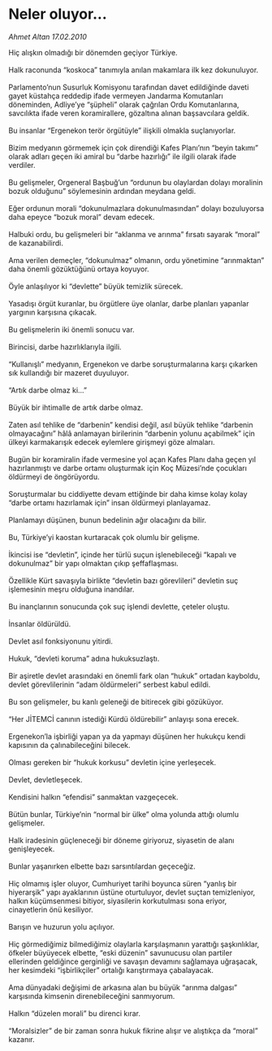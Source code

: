 # Neler oluyor...

*Ahmet Altan 17.02.2010*

<div class="taraf_structure_2col_1zq">
<div class="margen_n">



 <p>Hiç alışkın olmadığı bir dönemden geçiyor Türkiye. <br/><br/>Halk raconunda “koskoca” tanımıyla anılan makamlara ilk kez dokunuluyor. <br/><br/>Parlamento’nun Susurluk Komisyonu tarafından davet edildiğinde daveti gayet küstahça reddedip ifade vermeyen Jandarma Komutanları döneminden, Adliye’ye “şüpheli” olarak çağrılan Ordu Komutanlarına, savcılıkta ifade veren koramirallere, gözaltına alınan başsavcılara geldik. <br/><br/>Bu insanlar “Ergenekon terör örgütüyle” ilişkili olmakla suçlanıyorlar. <br/><br/>Bizim medyanın görmemek için çok direndiği Kafes Planı’nın “beyin takımı” olarak adları geçen iki amiral bu “darbe hazırlığı” ile ilgili olarak ifade verdiler. <br/><br/>Bu gelişmeler, Orgeneral Başbuğ’un “ordunun bu olaylardan dolayı moralinin bozuk olduğunu” söylemesinin ardından meydana geldi. <br/><br/>Eğer ordunun morali “dokunulmazlara dokunulmasından” dolayı bozuluyorsa daha epeyce “bozuk moral” devam edecek. <br/><br/>Halbuki ordu, bu gelişmeleri bir “aklanma ve arınma” fırsatı sayarak “moral” de kazanabilirdi. <br/><br/>Ama verilen demeçler, “dokunulmaz” olmanın, ordu yönetimine “arınmaktan” daha önemli gözüktüğünü ortaya koyuyor. <br/><br/>Öyle anlaşılıyor ki “devlette” büyük temizlik sürecek. <br/><br/>Yasadışı örgüt kuranlar, bu örgütlere üye olanlar, darbe planları yapanlar yargının karşısına çıkacak. <br/><br/>Bu gelişmelerin iki önemli sonucu var. <br/><br/>Birincisi, darbe hazırlıklarıyla ilgili. <br/><br/>“Kullanışlı” medyanın, Ergenekon ve darbe soruşturmalarına karşı çıkarken sık kullandığı bir mazeret duyuluyor. <br/><br/>“Artık darbe olmaz ki...” <br/><br/>Büyük bir ihtimalle de artık darbe olmaz. <br/><br/>Zaten asıl tehlike de “darbenin” kendisi değil, asıl büyük tehlike “darbenin olmayacağını” hâlâ anlamayan birilerinin “darbenin yolunu açabilmek” için ülkeyi karmakarışık edecek eylemlere girişmeyi göze almaları. <br/><br/>Bugün bir koramiralin ifade vermesine yol açan Kafes Planı daha geçen yıl hazırlanmıştı ve darbe ortamı oluşturmak için Koç Müzesi’nde çocukları öldürmeyi de öngörüyordu. <br/><br/>Soruşturmalar bu ciddiyette devam ettiğinde bir daha kimse kolay kolay “darbe ortamı hazırlamak için” insan öldürmeyi planlayamaz. <br/><br/>Planlamayı düşünen, bunun bedelinin ağır olacağını da bilir. <br/><br/>Bu, Türkiye’yi kaostan kurtaracak çok olumlu bir gelişme. <br/><br/>İkincisi ise “devletin”, içinde her türlü suçun işlenebileceği “kapalı ve dokunulmaz” bir yapı olmaktan çıkıp şeffaflaşması. <br/><br/>Özellikle Kürt savaşıyla birlikte “devletin bazı görevlileri” devletin suç işlemesinin meşru olduğuna inandılar. <br/><br/>Bu inançlarının sonucunda çok suç işlendi devlette, çeteler oluştu. <br/><br/>İnsanlar öldürüldü. <br/><br/>Devlet asıl fonksiyonunu yitirdi. <br/><br/>Hukuk, “devleti koruma” adına hukuksuzlaştı. <br/><br/>Bir aşiretle devlet arasındaki en önemli fark olan “hukuk” ortadan kayboldu, devlet görevlilerinin “adam öldürmeleri” serbest kabul edildi. <br/><br/>Bu son gelişmeler, bu kanlı geleneği de bitirecek gibi gözüküyor. <br/><br/>“Her JİTEMCİ canının istediği Kürdü öldürebilir” anlayışı sona erecek. <br/><br/>Ergenekon’la işbirliği yapan ya da yapmayı düşünen her hukukçu kendi kapısının da çalınabileceğini bilecek. <br/><br/>Olması gereken bir “hukuk korkusu” devletin içine yerleşecek. <br/><br/>Devlet, devletleşecek. <br/><br/>Kendisini halkın “efendisi” sanmaktan vazgeçecek. <br/><br/>Bütün bunlar, Türkiye’nin “normal bir ülke” olma yolunda attığı olumlu gelişmeler. <br/><br/>Halk iradesinin güçleneceği bir döneme giriyoruz, siyasetin de alanı genişleyecek. <br/><br/>Bunlar yaşanırken elbette bazı sarsıntılardan geçeceğiz. <br/><br/>Hiç olmamış işler oluyor, Cumhuriyet tarihi boyunca süren “yanlış bir hiyerarşik” yapı ayaklarının üstüne oturtuluyor, devlet suçtan temizleniyor, halkın küçümsenmesi bitiyor, siyasilerin korkutulması sona eriyor, cinayetlerin önü kesiliyor. <br/><br/>Barışın ve huzurun yolu açılıyor. <br/><br/>Hiç görmediğimiz bilmediğimiz olaylarla karşılaşmanın yarattığı şaşkınlıklar, öfkeler büyüyecek elbette, “eski düzenin” savunucusu olan partiler ellerinden geldiğince gerginliği ve savaşın devamını sağlamaya uğraşacak, her kesimdeki “işbirlikçiler” ortalığı karıştırmaya çabalayacak. <br/><br/>Ama dünyadaki değişimi de arkasına alan bu büyük “arınma dalgası” karşısında kimsenin direnebileceğini sanmıyorum. <br/><br/>Halkın “düzelen morali” bu direnci kırar. <br/><br/>“Moralsizler” de bir zaman sonra hukuk fikrine alışır ve alıştıkça da “moral” kazanır.</p>
<br/>
<br/>
<br/>



<br/>


<div id="taraf_not">
</div>

</div>


</div>
